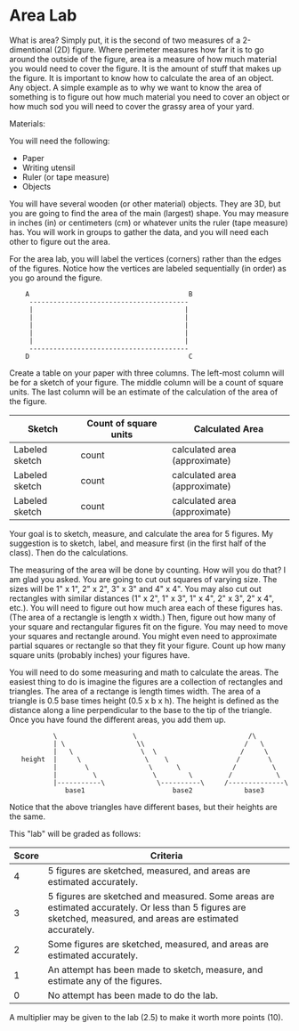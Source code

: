 # Area Lab

What is area?  Simply put, it is the second of two measures of a 2-dimentional (2D) figure.  Where perimeter measures how far it is to go around the outside of the figure, area is a measure of how much material you would need to cover the figure.  It is the amount of stuff that makes up the figure.  It is important to know how to calculate the area of an object.  Any object.  A simple example as to why we want to know the area of something is to figure out how much material you need to cover an object or how much sod you will need to cover the grassy area of your yard.

Materials:

You will need the following:
* Paper
* Writing utensil
* Ruler (or tape measure)
* Objects

You will have several wooden (or other material) objects.  They are 3D, but you are going to find the area of the main (largest) shape.  You may measure in inches (in) or centimeters (cm) or whatever units the ruler (tape measure) has.  You will work in groups to gather the data, and you will need each other to figure out the area.

For the area lab, you will label the vertices (corners) rather than the edges of the figures.  Notice how the vertices are labeled sequentially (in order) as you go around the figure.

```
    A                                        B
     ----------------------------------------
     |                                      |
     |                                      |
     |                                      |
     |                                      |
     |                                      |
     ----------------------------------------
    D                                        C
```

Create a table on your paper with three columns.  The left-most column will be for a sketch of your figure.  The middle column will be a count of square units.  The last column will be an estimate of the calculation of the area of the figure.

Sketch | Count of square units | Calculated Area
------ | --------------------- | ---------------
Labeled sketch | count | calculated area (approximate)
Labeled sketch | count | calculated area (approximate)
Labeled sketch | count | calculated area (approximate)

Your goal is to sketch, measure, and calculate the area for 5 figures.  My suggestion is to sketch, label, and measure first (in the first half of the class).  Then do the calculations.

The measuring of the area will be done by counting.  How will you do that?  I am glad you asked.  You are going to cut out squares of varying size.  The sizes will be 1" x 1", 2" x 2", 3" x 3" and 4" x 4".  You may also cut out rectangles with similar distances (1" x 2", 1" x 3", 1" x 4", 2" x 3", 2" x 4", etc.).  You will need to figure out how much area each of these figures has.  (The area of a rectangle is length x width.)  Then, figure out how many of your square and rectangular figures fit on the figure.  You may need to move your squares and rectangle around.  You might even need to approximate partial squares or rectangle so that they fit your figure.  Count up how many square units (probably inches) your figures have.

You will need to do some measuring and math to calculate the areas.  The easiest thing to do is imagine the figures are a collection of rectangles and triangles.  The area of a rectange is length times width.  The area of a triangle is 0.5 base times height (0.5 x b x h).  The height is defined as the distance along a line perpendicular to the base to the tip of the triangle.  Once you have found the different areas, you add them up.

```
           \                   \                            /\
           | \                  \\                         /   \
           |   \                 \  \                     /     \
   height  |     \                \    \                 /       \
           |       \               \      \             /         \
           |         \              \        \         /           \
           |-----------\             \----------\     /--------------\
              base1                      base2             base3
```

Notice that the above triangles have different bases, but their heights are the same.

This "lab" will be graded as follows:

Score | Criteria
----- | --------
4 | 5 figures are sketched, measured, and areas are estimated accurately.
3 | 5 figures are sketched and measured.  Some areas are estimated accurately.  Or less than 5 figures are sketched, measured, and areas are estimated accurately.
2 | Some figures are sketched, measured, and areas are estimated accurately.
1 | An attempt has been made to sketch, measure, and estimate any of the figures.
0 | No attempt has been made to do the lab.

A multiplier may be given to the lab (2.5) to make it worth more points (10).
